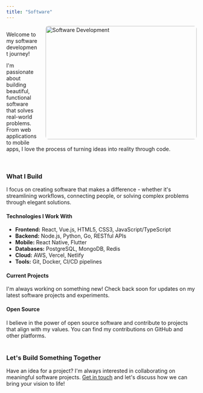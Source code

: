 ```yaml
---
title: "Software"
---
```


<div style="overflow: hidden; margin: 0; max-width: 100%;">
  <img src="/uploads/about-photo.jpg" alt="Software Development" style="float: right !important; width: 400px !important; height: 300px !important; object-fit: cover !important; border-radius: 8px !important; margin-left: 20px !important; margin-bottom: 10px !important; clear: right !important; display: inline-block !important; margin-top: 0 !important;">
  
  <p>Welcome to my software development journey!</p>
  
  <p>I'm passionate about building beautiful, functional software that solves real-world problems. From web applications to mobile apps, I love the process of turning ideas into reality through code.</p>
</div>

<div style="margin-top: 40px;">
<h3>What I Build</h3>

<p>I focus on creating software that makes a difference - whether it's streamlining workflows, connecting people, or solving complex problems through elegant solutions.</p>

<h4>Technologies I Work With</h4>
<ul>
  <li><strong>Frontend:</strong> React, Vue.js, HTML5, CSS3, JavaScript/TypeScript</li>
  <li><strong>Backend:</strong> Node.js, Python, Go, RESTful APIs</li>
  <li><strong>Mobile:</strong> React Native, Flutter</li>
  <li><strong>Databases:</strong> PostgreSQL, MongoDB, Redis</li>
  <li><strong>Cloud:</strong> AWS, Vercel, Netlify</li>
  <li><strong>Tools:</strong> Git, Docker, CI/CD pipelines</li>
</ul>

<h4>Current Projects</h4>
<p>I'm always working on something new! Check back soon for updates on my latest software projects and experiments.</p>

<h4>Open Source</h4>
<p>I believe in the power of open source software and contribute to projects that align with my values. You can find my contributions on GitHub and other platforms.</p>

</div>

<div style="margin-top: 40px;">
<h3>Let's Build Something Together</h3>
<p>Have an idea for a project? I'm always interested in collaborating on meaningful software projects. <a href="/contact/">Get in touch</a> and let's discuss how we can bring your vision to life!</p>
</div>
